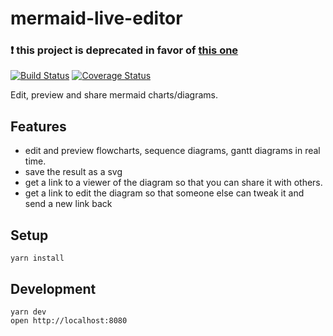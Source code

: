 # mermaid-live-editor

### :exclamation: this project is deprecated in favor of [this one](https://github.com/mermaidjs/mermaid-live-editor)

[![Build Status](https://travis-ci.org/mermaidjs/mermaid-live-editor.svg?branch=master)](https://travis-ci.org/mermaidjs/mermaid-live-editor)
[![Coverage Status](https://coveralls.io/repos/github/mermaidjs/mermaid-live-editor/badge.svg?branch=master)](https://coveralls.io/github/mermaidjs/mermaid-live-editor?branch=master)

Edit, preview and share mermaid charts/diagrams.


## Features

- edit and preview flowcharts, sequence diagrams, gantt diagrams in real time.
- save the result as a svg
- get a link to a viewer of the diagram so that you can share it with others.
- get a link to edit the diagram so that someone else can tweak it and send a new link back


## Setup

```
yarn install
```


## Development

```
yarn dev
open http://localhost:8080
```
